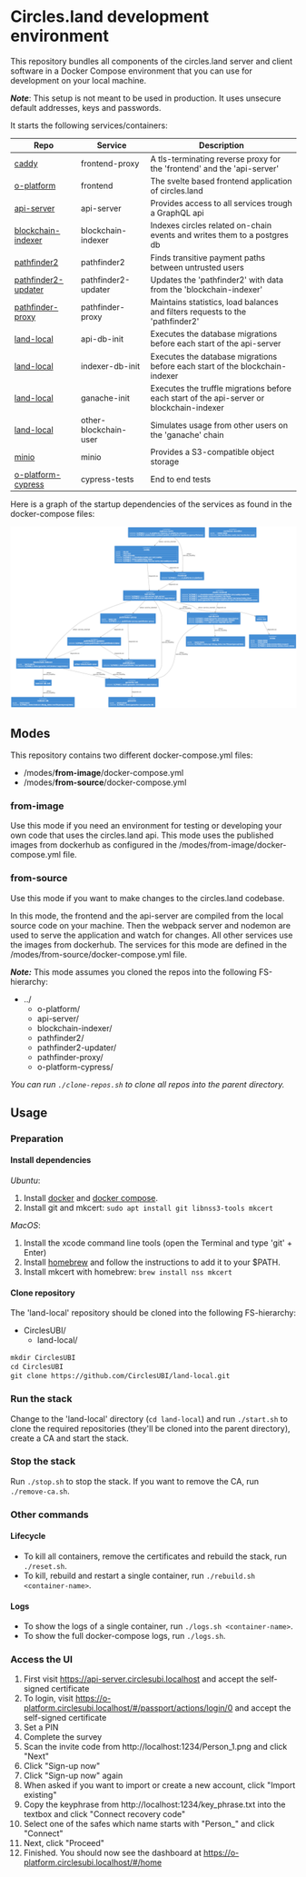 # Circles.land development environment
This repository bundles all components of the circles.land server and client software
in a Docker Compose environment that you can use for development on your local machine.

__*Note*__: This setup is not meant to be used in production.
It uses unsecure default addresses, keys and passwords.

It starts the following services/containers:

| Repo                                                                     | Service               | Description                                                                              |
|--------------------------------------------------------------------------|-----------------------|------------------------------------------------------------------------------------------|
| [caddy](https://hub.docker.com/_/caddy)                                  | frontend-proxy        | A tls-terminating reverse proxy for the 'frontend' and the 'api-server'                  |
| [o-platform](https://github.com/CirclesUBI/o-platform)                   | frontend              | The svelte based frontend application of circles.land                                    |
| [api-server](https://github.com/CirclesUBI/api-server)                   | api-server            | Provides access to all services trough a GraphQL api                                     |
| [blockchain-indexer](https://github.com/CirclesUBI/blockchain-indexer)   | blockchain-indexer    | Indexes circles related on-chain events and writes them to a postgres db                 |
| [pathfinder2](https://github.com/CirclesUBI/pathfinder2)                 | pathfinder2           | Finds transitive payment paths between untrusted users                                   | 
| [pathfinder2-updater](https://github.com/CirclesUBI/pathfinder2-updater) | pathfinder2-updater   | Updates the 'pathfinder2' with data from the 'blockchain-indexer'                        | 
| [pathfinder-proxy](https://github.com/CirclesUBI/pathfinder-proxy)       | pathfinder-proxy      | Maintains statistics, load balances and filters requests to the 'pathfinder2'            |
| [land-local](https://github.com/CirclesUBI/land-local)                   | api-db-init           | Executes the database migrations before each start of the api-server                     |
| [land-local](https://github.com/CirclesUBI/land-local)                   | indexer-db-init       | Executes the database migrations before each start of the blockchain-indexer             |
| [land-local](https://github.com/CirclesUBI/land-local)                   | ganache-init          | Executes the truffle migrations before each start of the api-server or blockchain-indexer |
| [land-local](https://github.com/CirclesUBI/land-local)                   | other-blockchain-user | Simulates usage from other users on the 'ganache' chain                                  |
| [minio](https://hub.docker.com/r/minio/minio)                            | minio                 | Provides a S3-compatible object storage                                                  |
| [o-platform-cypress](https://github.com/CirclesUBI/o-platform-cypress)   | cypress-tests         | End to end tests                                                                         |

Here is a graph of the startup dependencies of the services as found in the docker-compose files:  

![docker compose service startup dependencies](docs/diagrams/out/startup-dependencies.png)

## Modes
This repository contains two different docker-compose.yml files:
* /modes/__from-image__/docker-compose.yml
* /modes/__from-source__/docker-compose.yml

### from-image
Use this mode if you need an environment for testing or developing your own code
that uses the circles.land api. This mode uses the published images from 
dockerhub as configured in the /modes/from-image/docker-compose.yml file.

### from-source
Use this mode if you want to make changes to the circles.land codebase.  

In this mode, the frontend and the api-server are compiled from the local source code on your machine.
Then the webpack server and nodemon are used to serve the application and watch for changes.
All other services use the images from dockerhub. The services for this mode are defined 
in the /modes/from-source/docker-compose.yml file.

___Note:___ This mode assumes you cloned the repos into the following FS-hierarchy:  
* ../
  * o-platform/
  * api-server/
  * blockchain-indexer/
  * pathfinder2/
  * pathfinder2-updater/
  * pathfinder-proxy/
  * o-platform-cypress/
  
_You can run `./clone-repos.sh` to clone all repos into the parent directory._

## Usage
### Preparation
#### Install dependencies
_Ubuntu_:  
1) Install [docker](https://docs.docker.com/engine/install/ubuntu/) and [docker compose](https://docs.docker.com/compose/install/linux/).
2) Install git and mkcert: ```sudo apt install git libnss3-tools mkcert```  

_MacOS_:
1) Install the xcode command line tools (open the Terminal and type 'git' + Enter)
2) Install [homebrew](https://brew.sh/) and follow the instructions to add it to your $PATH.
3) Install mkcert with homebrew: ```brew install nss mkcert```

#### Clone repository
The 'land-local' repository should be cloned into the following FS-hierarchy:
* CirclesUBI/
  * land-local/

```shell
mkdir CirclesUBI
cd CirclesUBI
git clone https://github.com/CirclesUBI/land-local.git
```

### Run the stack
Change to the 'land-local' directory (`cd land-local`) and run `./start.sh` to clone the required repositories (they'll be cloned into the parent directory), create a CA and start the stack.

### Stop the stack
Run `./stop.sh` to stop the stack. If you want to remove the CA, run `./remove-ca.sh`.  

### Other commands
#### Lifecycle
* To kill all containers, remove the certificates and rebuild the stack, run `./reset.sh`.  
* To kill, rebuild and restart a single container, run `./rebuild.sh <container-name>`.
#### Logs
* To show the logs of a single container, run `./logs.sh <container-name>`.
* To show the full docker-compose logs, run `./logs.sh`.

### Access the UI
1. First visit https://api-server.circlesubi.localhost and accept the self-signed certificate
2. To login, visit https://o-platform.circlesubi.localhost/#/passport/actions/login/0 and accept the self-signed certificate
3. Set a PIN
4. Complete the survey
5. Scan the invite code from http://localhost:1234/Person_1.png and click "Next"
6. Click "Sign-up now"
7. Click "Sign-up now" again
8. When asked if you want to import or create a new account, click "Import existing"
9. Copy the keyphrase from http://localhost:1234/key_phrase.txt into the textbox and click "Connect recovery code"
10. Select one of the safes which name starts with "Person_" and click "Connect"
11. Next, click "Proceed"
12. Finished. You should now see the dashboard at https://o-platform.circlesubi.localhost/#/home
